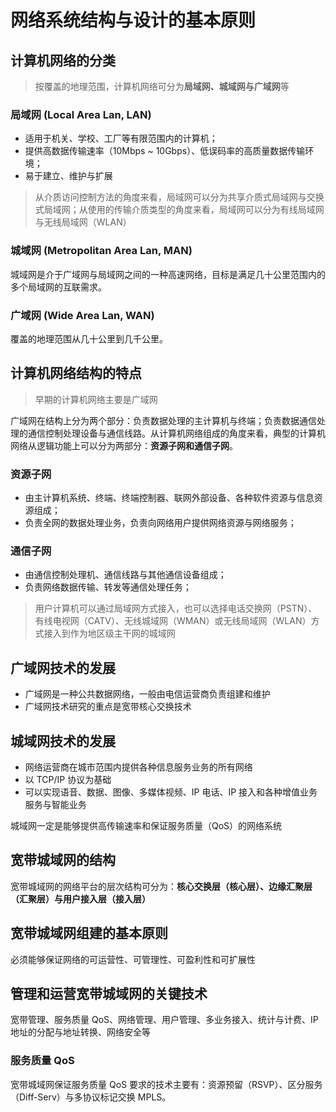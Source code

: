# 网络系统结构与设计的基本原则

## 计算机网络的分类

> 按覆盖的地理范围，计算机网络可分为**局域网、城域网与广域网**等

### 局域网 (Local Area Lan, LAN)

* 适用于机关、学校、工厂等有限范围内的计算机；
* 提供高数据传输速率（10Mbps ~ 10Gbps）、低误码率的高质量数据传输环境；
* 易于建立、维护与扩展

> 从介质访问控制方法的角度来看，局域网可以分为共享介质式局域网与交换式局域网；从使用的传输介质类型的角度来看，局域网可以分为有线局域网与无线局域网（WLAN）

### 城域网 (Metropolitan Area Lan, MAN)

城域网是介于广域网与局域网之间的一种高速网络，目标是满足几十公里范围内的多个局域网的互联需求。

### 广域网 (Wide Area Lan, WAN)

覆盖的地理范围从几十公里到几千公里。

## 计算机网络结构的特点

> 早期的计算机网络主要是广域网

广域网在结构上分为两个部分：负责数据处理的主计算机与终端；负责数据通信处理的通信控制处理设备与通信线路。从计算机网络组成的角度来看，典型的计算机网络从逻辑功能上可以分为两部分：**资源子网和通信子网**。

### 资源子网

* 由主计算机系统、终端、终端控制器、联网外部设备、各种软件资源与信息资源组成；
* 负责全网的数据处理业务，负责向网络用户提供网络资源与网络服务；

### 通信子网

* 由通信控制处理机、通信线路与其他通信设备组成；
* 负责网络数据传输、转发等通信处理任务；

> 用户计算机可以通过局域网方式接入，也可以选择电话交换网（PSTN）、有线电视网（CATV）、无线城域网（WMAN）或无线局域网（WLAN）方式接入到作为地区级主干网的城域网

## 广域网技术的发展

* 广域网是一种公共数据网络，一般由电信运营商负责组建和维护
* 广域网技术研究的重点是宽带核心交换技术

## 城域网技术的发展

* 网络运营商在城市范围内提供各种信息服务业务的所有网络
* 以 TCP/IP 协议为基础
* 可以实现语音、数据、图像、多媒体视频、IP 电话、IP 接入和各种增值业务服务与智能业务

城域网一定是能够提供高传输速率和保证服务质量（QoS）的网络系统

## 宽带城域网的结构

宽带城域网的网络平台的层次结构可分为：**核心交换层（核心层）、边缘汇聚层（汇聚层）与用户接入层（接入层）**

## 宽带城域网组建的基本原则

必须能够保证网络的可运营性、可管理性、可盈利性和可扩展性

## 管理和运营宽带城域网的关键技术

宽带管理、服务质量 QoS、网络管理、用户管理、多业务接入、统计与计费、IP 地址的分配与地址转换、网络安全等

### 服务质量 QoS

宽带城域网保证服务质量 QoS 要求的技术主要有：资源预留（RSVP）、区分服务（Diff-Serv）与多协议标记交换 MPLS。